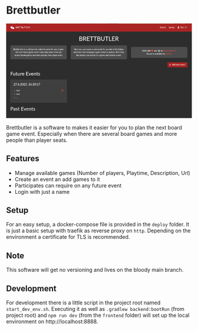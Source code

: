 # Brettbutler

![Screenshot](docs/screenshot.png)

Brettbutler is a software to makes it easier for you to plan the next board game event.
Especially when there are several board games and more people than player seats.

## Features

* Manage available games (Number of players, Playtime, Description, Url)
* Create an event an add games to it
* Participates can require on any future event
* Login with just a name

## Setup

For an easy setup, a docker-compose file is provided in the `deploy` folder.
It is just a basic setup with traefik as reverse proxy on `http`.
Depending on the environment a certificate for TLS is recommended.

## Note

This software will get no versioning and lives on the bloody main branch.

## Development

For development there is a little script in the project root named `start_dev_env.sh`.
Executing it as well as `.gradlew backend:bootRun` (from project root) and `npm run dev` (from the `frontend` folder)
will set up the local environment on http://localhost:8888.
